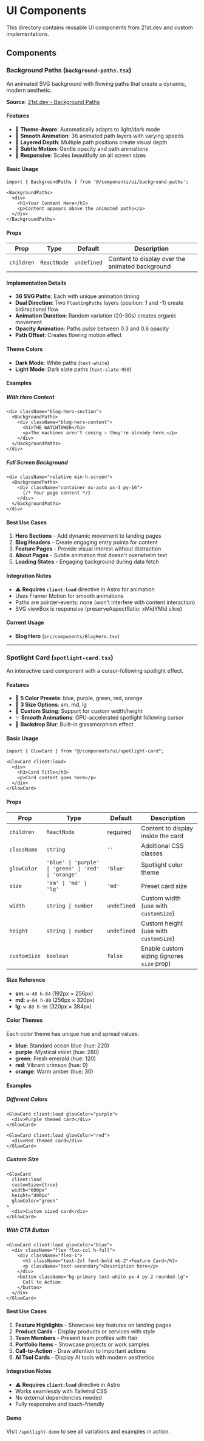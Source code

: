 # UI Components

This directory contains reusable UI components from 21st.dev and custom implementations.

## Components

### Background Paths (`background-paths.tsx`)

An animated SVG background with flowing paths that create a dynamic, modern aesthetic.

**Source**: [21st.dev - Background Paths](https://21st.dev/kokonutd/background-paths/default)

#### Features
- 🎨 **Theme-Aware**: Automatically adapts to light/dark mode
- 🌊 **Smooth Animation**: 36 animated path layers with varying speeds
- 🎯 **Layered Depth**: Multiple path positions create visual depth
- 💫 **Subtle Motion**: Gentle opacity and path animations
- 📱 **Responsive**: Scales beautifully on all screen sizes

#### Basic Usage

```tsx
import { BackgroundPaths } from '@/components/ui/background-paths';

<BackgroundPaths>
  <div>
    <h1>Your Content Here</h1>
    <p>Content appears above the animated paths</p>
  </div>
</BackgroundPaths>
```

#### Props

| Prop | Type | Default | Description |
|------|------|---------|-------------|
| `children` | `ReactNode` | `undefined` | Content to display over the animated background |

#### Implementation Details

- **36 SVG Paths**: Each with unique animation timing
- **Dual Direction**: Two `FloatingPaths` layers (position: 1 and -1) create bidirectional flow
- **Animation Duration**: Random variation (20-30s) creates organic movement
- **Opacity Animation**: Paths pulse between 0.3 and 0.6 opacity
- **Path Offset**: Creates flowing motion effect

#### Theme Colors

- **Dark Mode**: White paths (`text-white`)
- **Light Mode**: Dark slate paths (`text-slate-950`)

#### Examples

##### With Hero Content
```tsx
<div className="blog-hero-section">
  <BackgroundPaths>
    <div className="blog-hero-content">
      <h1>THE WATCHTOWER</h1>
      <p>The machines aren't coming — they're already here.</p>
    </div>
  </BackgroundPaths>
</div>
```

##### Full Screen Background
```tsx
<div className="relative min-h-screen">
  <BackgroundPaths>
    <div className="container mx-auto px-4 py-16">
      {/* Your page content */}
    </div>
  </BackgroundPaths>
</div>
```

#### Best Use Cases

1. **Hero Sections** - Add dynamic movement to landing pages
2. **Blog Headers** - Create engaging entry points for content
3. **Feature Pages** - Provide visual interest without distraction
4. **About Pages** - Subtle animation that doesn't overwhelm text
5. **Loading States** - Engaging background during data fetch

#### Integration Notes

- ⚠️ **Requires `client:load`** directive in Astro for animation
- Uses Framer Motion for smooth animations
- Paths are pointer-events: none (won't interfere with content interaction)
- SVG viewBox is responsive (preserveAspectRatio: xMidYMid slice)

#### Current Usage

- **Blog Hero** (`src/components/BlogHero.tsx`)

---

### Spotlight Card (`spotlight-card.tsx`)

An interactive card component with a cursor-following spotlight effect.

#### Features
- 🎨 **5 Color Presets**: blue, purple, green, red, orange
- 📏 **3 Size Options**: sm, md, lg
- 🔧 **Custom Sizing**: Support for custom width/height
- ✨ **Smooth Animations**: GPU-accelerated spotlight following cursor
- 🎯 **Backdrop Blur**: Built-in glassmorphism effect

#### Basic Usage

```tsx
import { GlowCard } from "@/components/ui/spotlight-card";

<GlowCard client:load>
  <div>
    <h3>Card Title</h3>
    <p>Card content goes here</p>
  </div>
</GlowCard>
```

#### Props

| Prop | Type | Default | Description |
|------|------|---------|-------------|
| `children` | `ReactNode` | required | Content to display inside the card |
| `className` | `string` | `''` | Additional CSS classes |
| `glowColor` | `'blue' \| 'purple' \| 'green' \| 'red' \| 'orange'` | `'blue'` | Spotlight color theme |
| `size` | `'sm' \| 'md' \| 'lg'` | `'md'` | Preset card size |
| `width` | `string \| number` | `undefined` | Custom width (use with `customSize`) |
| `height` | `string \| number` | `undefined` | Custom height (use with `customSize`) |
| `customSize` | `boolean` | `false` | Enable custom sizing (ignores `size` prop) |

#### Size Reference

- **sm**: `w-48 h-64` (192px × 256px)
- **md**: `w-64 h-80` (256px × 320px)
- **lg**: `w-80 h-96` (320px × 384px)

#### Color Themes

Each color theme has unique hue and spread values:

- **blue**: Standard ocean blue (hue: 220)
- **purple**: Mystical violet (hue: 280)
- **green**: Fresh emerald (hue: 120)
- **red**: Vibrant crimson (hue: 0)
- **orange**: Warm amber (hue: 30)

#### Examples

##### Different Colors
```tsx
<GlowCard client:load glowColor="purple">
  <div>Purple themed card</div>
</GlowCard>

<GlowCard client:load glowColor="red">
  <div>Red themed card</div>
</GlowCard>
```

##### Custom Size
```tsx
<GlowCard 
  client:load 
  customSize={true} 
  width="600px" 
  height="400px"
  glowColor="green"
>
  <div>Custom sized card</div>
</GlowCard>
```

##### With CTA Button
```tsx
<GlowCard client:load glowColor="blue">
  <div className="flex flex-col h-full">
    <div className="flex-1">
      <h3 className="text-2xl font-bold mb-2">Feature Card</h3>
      <p className="text-secondary">Description here</p>
    </div>
    <button className="bg-primary text-white px-4 py-2 rounded-lg">
      Call to Action
    </button>
  </div>
</GlowCard>
```

#### Best Use Cases

1. **Feature Highlights** - Showcase key features on landing pages
2. **Product Cards** - Display products or services with style
3. **Team Members** - Present team profiles with flair
4. **Portfolio Items** - Showcase projects or work samples
5. **Call-to-Action** - Draw attention to important actions
6. **AI Tool Cards** - Display AI tools with modern aesthetics

#### Integration Notes

- ⚠️ **Requires `client:load`** directive in Astro
- Works seamlessly with Tailwind CSS
- No external dependencies needed
- Fully responsive and touch-friendly

#### Demo

Visit `/spotlight-demo` to see all variations and examples in action.

